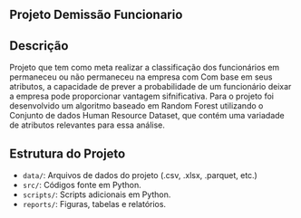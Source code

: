 ## Projeto Demissão Funcionario

## Descrição
Projeto que tem como meta realizar a classificação dos funcionários em permaneceu ou não permaneceu na empresa com
Com base em seus atributos, a capacidade de prever a probabilidade de um funcionário deixar a empresa pode 
proporcionar vantagem sifnificativa. Para o projeto foi desenvolvido um algoritmo baseado em Random Forest utilizando o
Conjunto de dados Human Resource Dataset, que contém uma variadade de atributos relevantes para essa análise.

## Estrutura do Projeto
- `data/`: Arquivos de dados do projeto (.csv, .xlsx, .parquet, etc.)
- `src/`: Códigos fonte em Python.
- `scripts/`: Scripts adicionais em Python.
- `reports/`: Figuras, tabelas e relatórios.
